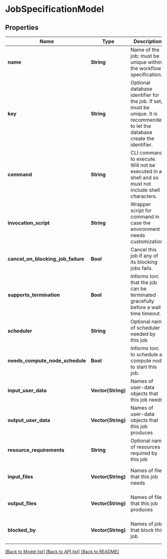 # JobSpecificationModel


## Properties
Name | Type | Description | Notes
------------ | ------------- | ------------- | -------------
**name** | **String** | Name of the job; must be unique within the workflow specification. | [optional] [default to nothing]
**key** | **String** | Optional database identifier for the job. If set, must be unique. It is recommended to let the database create the identifier. | [optional] [default to nothing]
**command** | **String** | CLI command to execute. Will not be executed in a shell and so must not include shell characters. | [default to nothing]
**invocation_script** | **String** | Wrapper script for command in case the environment needs customization. | [optional] [default to nothing]
**cancel_on_blocking_job_failure** | **Bool** | Cancel this job if any of its blocking jobs fails. | [optional] [default to true]
**supports_termination** | **Bool** | Informs torc that the job can be terminated gracefully before a wall-time timeout. | [optional] [default to false]
**scheduler** | **String** | Optional name of scheduler needed by this job | [optional] [default to nothing]
**needs_compute_node_schedule** | **Bool** | Informs torc to schedule a compute node to start this job. | [optional] [default to false]
**input_user_data** | **Vector{String}** | Names of user-data objects that this job needs | [optional] [default to nothing]
**output_user_data** | **Vector{String}** | Names of user-data objects that this job produces | [optional] [default to nothing]
**resource_requirements** | **String** | Optional name of resources required by this job | [optional] [default to nothing]
**input_files** | **Vector{String}** | Names of files that this job needs | [optional] [default to nothing]
**output_files** | **Vector{String}** | Names of files that this job produces | [optional] [default to nothing]
**blocked_by** | **Vector{String}** | Names of jobs that block this job | [optional] [default to nothing]


[[Back to Model list]](../README.md#models) [[Back to API list]](../README.md#api-endpoints) [[Back to README]](../README.md)


